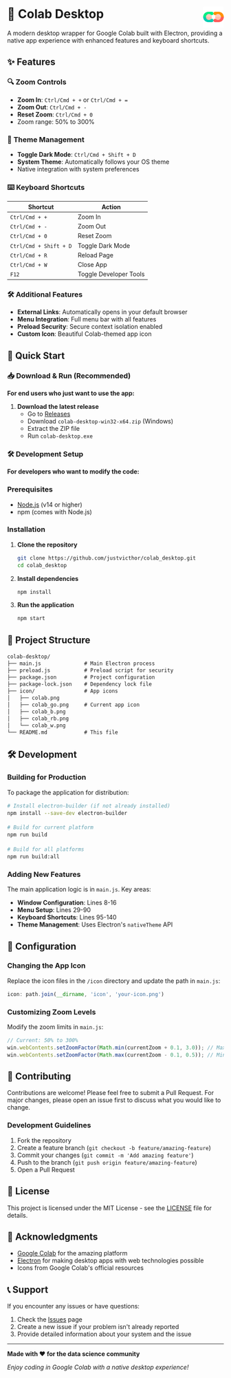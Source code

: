 # 🚀 Colab Desktop <img src="icon/colab_go.png" alt="Colab Desktop" width="48" height="48" align="right">

A modern desktop wrapper for Google Colab built with Electron, providing a native app experience with enhanced features and keyboard shortcuts.

## ✨ Features

### 🔍 **Zoom Controls**
- **Zoom In**: `Ctrl/Cmd + +` or `Ctrl/Cmd + =`
- **Zoom Out**: `Ctrl/Cmd + -`
- **Reset Zoom**: `Ctrl/Cmd + 0`
- Zoom range: 50% to 300%

### 🌙 **Theme Management**
- **Toggle Dark Mode**: `Ctrl/Cmd + Shift + D`
- **System Theme**: Automatically follows your OS theme
- Native integration with system preferences

### ⌨️ **Keyboard Shortcuts**
| Shortcut | Action |
|----------|--------|
| `Ctrl/Cmd + +` | Zoom In |
| `Ctrl/Cmd + -` | Zoom Out |
| `Ctrl/Cmd + 0` | Reset Zoom |
| `Ctrl/Cmd + Shift + D` | Toggle Dark Mode |
| `Ctrl/Cmd + R` | Reload Page |
| `Ctrl/Cmd + W` | Close App |
| `F12` | Toggle Developer Tools |

### 🛠️ **Additional Features**
- **External Links**: Automatically opens in your default browser
- **Menu Integration**: Full menu bar with all features
- **Preload Security**: Secure context isolation enabled
- **Custom Icon**: Beautiful Colab-themed app icon

## 🚀 Quick Start

### 📥 **Download & Run (Recommended)**

**For end users who just want to use the app:**

1. **Download the latest release**
   - Go to [Releases](https://github.com/justvicthor/colab-desktop/releases)
   - Download `colab-desktop-win32-x64.zip` (Windows)
   - Extract the ZIP file
   - Run `colab-desktop.exe`

### 🛠️ **Development Setup**

**For developers who want to modify the code:**

### Prerequisites
- [Node.js](https://nodejs.org/) (v14 or higher)
- npm (comes with Node.js)

### Installation

1. **Clone the repository**
   ```bash
   git clone https://github.com/justvicthor/colab_desktop.git
   cd colab_desktop
   ```

2. **Install dependencies**
   ```bash
   npm install
   ```

3. **Run the application**
   ```bash
   npm start
   ```

## 📁 Project Structure

```
colab-desktop/
├── main.js              # Main Electron process
├── preload.js           # Preload script for security
├── package.json         # Project configuration
├── package-lock.json    # Dependency lock file
├── icon/                # App icons
│   ├── colab.png
│   ├── colab_go.png     # Current app icon
│   ├── colab_b.png
│   ├── colab_rb.png
│   └── colab_w.png
└── README.md            # This file
```

## 🛠️ Development

### Building for Production

To package the application for distribution:

```bash
# Install electron-builder (if not already installed)
npm install --save-dev electron-builder

# Build for current platform
npm run build

# Build for all platforms
npm run build:all
```

### Adding New Features

The main application logic is in `main.js`. Key areas:

- **Window Configuration**: Lines 8-16
- **Menu Setup**: Lines 29-90
- **Keyboard Shortcuts**: Lines 95-140
- **Theme Management**: Uses Electron's `nativeTheme` API

## 🔧 Configuration

### Changing the App Icon

Replace the icon files in the `/icon` directory and update the path in `main.js`:

```javascript
icon: path.join(__dirname, 'icon', 'your-icon.png')
```

### Customizing Zoom Levels

Modify the zoom limits in `main.js`:

```javascript
// Current: 50% to 300%
win.webContents.setZoomFactor(Math.min(currentZoom + 0.1, 3.0)); // Max zoom
win.webContents.setZoomFactor(Math.max(currentZoom - 0.1, 0.5)); // Min zoom
```

## 🤝 Contributing

Contributions are welcome! Please feel free to submit a Pull Request. For major changes, please open an issue first to discuss what you would like to change.

### Development Guidelines

1. Fork the repository
2. Create a feature branch (`git checkout -b feature/amazing-feature`)
3. Commit your changes (`git commit -m 'Add amazing feature'`)
4. Push to the branch (`git push origin feature/amazing-feature`)
5. Open a Pull Request

## 📄 License

This project is licensed under the MIT License - see the [LICENSE](LICENSE) file for details.

## 🙏 Acknowledgments

- [Google Colab](https://colab.research.google.com/) for the amazing platform
- [Electron](https://www.electronjs.org/) for making desktop apps with web technologies possible
- Icons from Google Colab's official resources

## 📞 Support

If you encounter any issues or have questions:

1. Check the [Issues](https://github.com/justvicthor/colab-desktop/issues) page
2. Create a new issue if your problem isn't already reported
3. Provide detailed information about your system and the issue

---

**Made with ❤️ for the data science community**

*Enjoy coding in Google Colab with a native desktop experience!*
